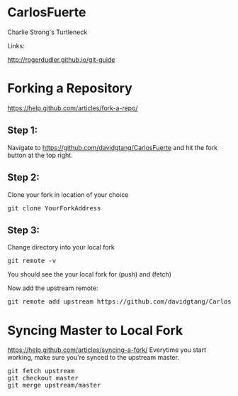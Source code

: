 # CarlosFuerte
Charlie Strong's Turtleneck

Links:

http://rogerdudler.github.io/git-guide

# Forking a Repository
https://help.github.com/articles/fork-a-repo/

## Step 1:
Navigate to https://github.com/davidgtang/CarlosFuerte and hit the fork button at the top right.

## Step 2:
Clone your fork in location of your choice
<pre>
git clone YourForkAddress
</pre>

## Step 3:
Change directory into your local fork
<pre>
git remote -v
</pre>

You should see the your local fork for (push) and (fetch)

Now add the upstream remote:
<pre>
git remote add upstream https://github.com/davidgtang/CarlosFuerte
</pre>

# Syncing Master to Local Fork
https://help.github.com/articles/syncing-a-fork/
Everytime you start working, make sure you're synced to the upstream master.
<pre>
git fetch upstream
git checkout master
git merge upstream/master
</pre>

